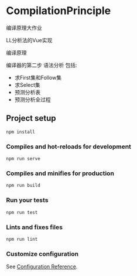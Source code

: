# CompilationPrinciple
编译原理大作业

LL分析法的Vue实现

编译原理

编译器的第二步
语法分析
包括:
 - 求First集和Follow集
 - 求Select集
 - 预测分析表
 - 预测分析全过程


## Project setup
```
npm install
```

### Compiles and hot-reloads for development
```
npm run serve
```

### Compiles and minifies for production
```
npm run build
```

### Run your tests
```
npm run test
```

### Lints and fixes files
```
npm run lint
```

### Customize configuration
See [Configuration Reference](https://cli.vuejs.org/config/).
